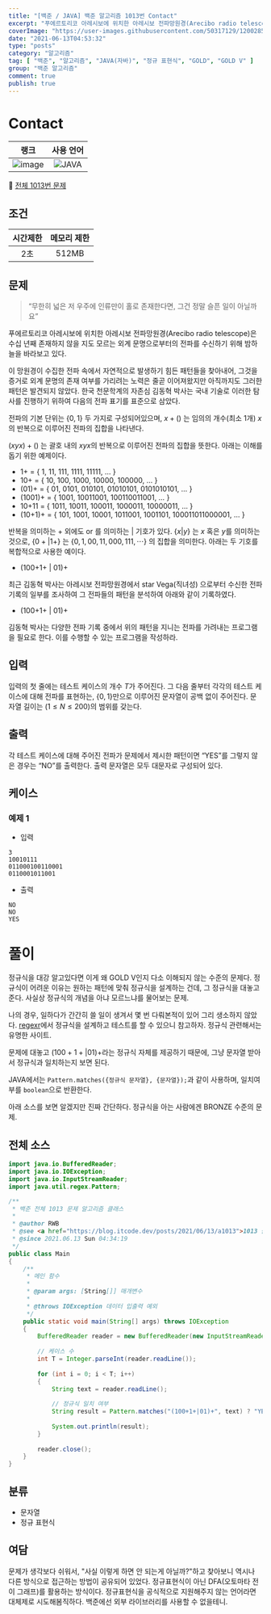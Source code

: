 ```yaml
---
title: "[백준 / JAVA] 백준 알고리즘 1013번 Contact"
excerpt: "푸에르토리코 아레시보에 위치한 아레시보 전파망원경(Arecibo radio telescope)은 수십 년째 존재하지 않을 지도 모르는 외계 문명으로부터의 전파를 수신하기 위해 밤하늘을 바라보고 있다. 이 망원경이 수집한 전파 속에서 자연적으로 발생하기 힘든 패턴들을 찾아내어, 그것을 증거로 외계 문명의 존재 여부를 가리려는 노력은 줄곧 이어져왔지만 아직까지도 그러한 패턴은 발견되지 않았다. 한국 천문학계의 자존심 김동혁 박사는 국내 기술로 이러한 탐사를 진행하기 위하여 다음의 전파 표기를 표준으로 삼았다."
coverImage: "https://user-images.githubusercontent.com/50317129/120028591-d5ece480-c02f-11eb-88f0-e14fc647dd81.png"
date: "2021-06-13T04:53:32"
type: "posts"
category: "알고리즘"
tag: [ "백준", "알고리즘", "JAVA(자바)", "정규 표현식", "GOLD", "GOLD V" ]
group: "백준 알고리즘"
comment: true
publish: true
---
```


# Contact

|                            랭크                             |                                                      사용 언어                                                      |
| :---------------------------------------------------------: | :-----------------------------------------------------------------------------------------------------------------: |
| ![image](https://d2gd6pc034wcta.cloudfront.net/tier/11.svg) | ![JAVA](https://shields.io/badge/java-JDK%2014-lightgray?logo=java&style=plastic&logoColor=white&labelColor=orange) |

🔗 [전체 1013번 문제](https://www.acmicpc.net/problem/1013)

## 조건

| 시간제한 | 메모리 제한 |
| :------: | :---------: |
|   2초    |    512MB    |

## 문제

> “무한히 넓은 저 우주에 인류만이 홀로 존재한다면, 그건 정말 슬픈 일이 아닐까요”

푸에르토리코 아레시보에 위치한 아레시보 전파망원경(Arecibo radio telescope)은 수십 년째 존재하지 않을 지도 모르는 외계 문명으로부터의 전파를 수신하기 위해 밤하늘을 바라보고 있다.

이 망원경이 수집한 전파 속에서 자연적으로 발생하기 힘든 패턴들을 찾아내어, 그것을 증거로 외계 문명의 존재 여부를 가리려는 노력은 줄곧 이어져왔지만 아직까지도 그러한 패턴은 발견되지 않았다. 한국 천문학계의 자존심 김동혁 박사는 국내 기술로 이러한 탐사를 진행하기 위하여 다음의 전파 표기를 표준으로 삼았다.

전파의 기본 단위는 $\{ 0 , 1 \}$ 두 가지로 구성되어있으며, $x+ (  )$ 는 임의의 개수(최소 1개) $x$의 반복으로 이루어진 전파의 집합을 나타낸다.

$(xyx)+ (  )$ 는 괄호 내의 $xyx$의 반복으로 이루어진 전파의 집합을 뜻한다. 아래는 이해를 돕기 위한 예제이다.

* 1+ = { 1, 11, 111, 1111, 11111, … }
* 10+ = { 10, 100, 1000, 10000, 100000, … }
* (01)+ = { 01, 0101, 010101, 01010101, 0101010101, … }
* (1001)+ = { 1001, 10011001, 100110011001, … }
* 10+11 = { 1011, 10011, 100011, 1000011, 10000011, … }
* (10+1)+ = { 101, 1001, 10001, 1011001, 1001101, 100011011000001, … }

반복을 의미하는 + 외에도 or 를 의미하는 $|$ 기호가 있다. $\{ x | y \}$ 는 $x$ 혹은 $y$를 의미하는 것으로, $\{ 0+ | 1+ \}$ 는 $\{ 0 , 1 , 00 , 11 , 000 , 111 , \dotsm \}$ 의 집합을 의미한다. 아래는 두 기호를 복합적으로 사용한 예이다.

* (100+1+ | 01)+

최근 김동혁 박사는 아레시보 전파망원경에서 star Vega(직녀성) 으로부터 수신한 전파 기록의 일부를 조사하여 그 전파들의 패턴을 분석하여 아래와 같이 기록하였다.

* (100+1+ | 01)+

김동혁 박사는 다양한 전파 기록 중에서 위의 패턴을 지니는 전파를 가려내는 프로그램을 필요로 한다. 이를 수행할 수 있는 프로그램을 작성하라.

## 입력

입력의 첫 줄에는 테스트 케이스의 개수 $T$가 주어진다. 그 다음 줄부터 각각의 테스트 케이스에 대해 전파를 표현하는, $\{ 0, 1 \}$만으로 이루어진 문자열이 공백 없이 주어진다. 문자열 길이는 $(1 ≤ N ≤ 200)$의 범위를 갖는다.

## 출력

각 테스트 케이스에 대해 주어진 전파가 문제에서 제시한 패턴이면 “YES”를 그렇지 않은 경우는 “NO”를 출력한다. 출력 문자열은 모두 대문자로 구성되어 있다.

## 케이스

### 예제 1

+ 입력

``` tc
3
10010111
011000100110001
0110001011001
```

+ 출력

``` tc
NO
NO
YES
```

# 풀이

정규식을 대강 알고있다면 이게 왜 <span class="amber-A400">GOLD V</span>인지 다소 이해되지 않는 수준의 문제다. 정규식이 어려운 이유는 원하는 패턴에 맞춰 정규식을 설계하는 건데, 그 정규식을 대놓고 준다. 사실상 정규식의 개념을 아냐 모르느냐를 물어보는 문제.

나의 경우, 일하다가 간간히 쓸 일이 생겨서 몇 번 다뤄본적이 있어 그리 생소하지 않았다. [regexr](https://regexr.com/)에서 정규식을 설계하고 테스트를 할 수 있으니 참고하자. 정규식 관련해서는 유명한 사이트.

문제에 대놓고 $(100+1+ | 01)+$라는 정규식 자체를 제공하기 때문에, 그냥 문자열 받아서 정규식과 일치하는지 보면 된다.

JAVA에서는 `Pattern.matches({정규식 문자열}, {문자열});`과 같이 사용하며, 일치여부를 `boolean`으로 반환한다.

아래 소스를 보면 알겠지만 진짜 간단하다. 정규식을 아는 사람에겐 <span class="brown-500">BRONZE</span> 수준의 문제.

## 전체 소스

``` java
import java.io.BufferedReader;
import java.io.IOException;
import java.io.InputStreamReader;
import java.util.regex.Pattern;

/**
 * 백준 전체 1013 문제 알고리즘 클래스
 *
 * @author RWB
 * @see <a href="https://blog.itcode.dev/posts/2021/06/13/a1013">1013 풀이</a>
 * @since 2021.06.13 Sun 04:34:19
 */
public class Main
{
	/**
	 * 메인 함수
	 *
	 * @param args: [String[]] 매개변수
	 *
	 * @throws IOException 데이터 입출력 예외
	 */
	public static void main(String[] args) throws IOException
	{
		BufferedReader reader = new BufferedReader(new InputStreamReader(System.in));
		
		// 케이스 수
		int T = Integer.parseInt(reader.readLine());
		
		for (int i = 0; i < T; i++)
		{
			String text = reader.readLine();
			
			// 정규식 일치 여부
			String result = Pattern.matches("(100+1+|01)+", text) ? "YES" : "NO";
			
			System.out.println(result);
		}
		
		reader.close();
	}
}
```

## 분류

* 문자열
* 정규 표현식

## 여담

문제가 생각보다 쉬워서, "사실 이렇게 하면 안 되는게 아닐까?"하고 찾아보니 역시나 다른 방식으로 접근하는 방법이 공유되어 있었다. 정규표현식이 아닌 DFA(오토마타 전이 그래프)를 활용하는 방식이다. 정규표현식을 공식적으로 지원해주지 않는 언어라면 대체제로 시도해봄직하다. 백준에선 외부 라이브러리를 사용할 수 없을테니.